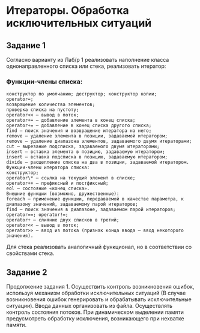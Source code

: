 # Итераторы. Обработка исключительных ситуаций

## Задание 1

Согласно варианту из Лаб/р 1 реализовать наполнение класса однонаправленного списка или стека,
реализовать итератор:

### Функции-члены списка:

```
конструктор по умолчанию; деструктор; конструктор копии;
operator=;
возвращение количества элементов;
проверка списка на пустоту;
operator<< – вывод в поток;
operator+= – добавление элемента в конец списка;
operator+= – добавление в конец списка другого списка;
find – поиск значения и возвращение итератора на него;
remove – удаление элемента в позиции, задаваемой итератором;
remove – удаление диапазона элементов, задаваемого двумя итераторами;
cut – вырезание подсписка, задаваемого двумя итераторами;
insert – вставка элемента в позицию, задаваемую итератором;
insert – вставка подсписка в позицию, задаваемую итератором;
divide – расщепление списка на два в позиции, задаваемой итератором.
Функции-члены итератора списка:
конструктор;
operator\* – ссылка на текущий элемент в списке;
operator++ – префиксный и постфиксный;
eol – состояние «конец списка».
Внешние функции (возможно, дружественные):
foreach – применение функции, передаваемой в качестве параметра, к
диапазону значений, задаваемому парой итераторов;
find – поиск значения в диапазоне, задаваемом парой итераторов;
operator==; operator!=;
operator+ – слияние двух списков в третий;
operator<< – вывод в поток;
operator>> – ввод из потока (признак конца ввода – ввод некоторого значения).
```

Для стека реализовать аналогичный функционал, но в соответствии со свойствами стека.

## Задание 2

Продолжение задания 1. Осуществить контроль возникновения ошибок, используя механизм
обработки исключительных ситуаций (В случае возникновения ошибок генерировать и
обрабатывать исключительные ситуации).
Ввода данных организовать из файла. Осуществлять контроль состояния потоков.
При динамическом выделении памяти предусмотреть обработку исключения, возникающего при
нехватке памяти.
